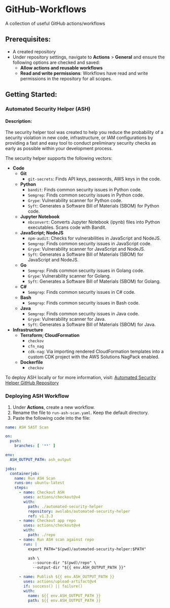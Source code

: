 # GitHub-Workflows
A collection of useful GitHub actions/workflows

## Prerequisites:
- A created repository
- Under repository settings, navigate to **Actions** > **General** and ensure the following options are checked and saved:
  - **Allow actions and reusable workflows**
  - **Read and write permissions**: Workflows have read and write permissions in the repository for all scopes.

## Getting Started:

### Automated Security Helper (ASH)

#### Description:
The security helper tool was created to help you reduce the probability of a security violation in new code, infrastructure, or IAM configurations by providing a fast and easy tool to conduct preliminary security checks as early as possible within your development process.

The security helper supports the following vectors:

- **Code**
  - **Git**
    - `git-secrets`: Finds API keys, passwords, AWS keys in the code.
  - **Python**
    - `bandit`: Finds common security issues in Python code.
    - `Semgrep`: Finds common security issues in Python code.
    - `Grype`: Vulnerability scanner for Python code.
    - `Syft`: Generates a Software Bill of Materials (SBOM) for Python code.
  - **Jupyter Notebook**
    - `nbconvert`: Converts Jupyter Notebook (ipynb) files into Python executables. Scans code with Bandit.
  - **JavaScript; NodeJS**
    - `npm-audit`: Checks for vulnerabilities in JavaScript and NodeJS.
    - `Semgrep`: Finds common security issues in JavaScript code.
    - `Grype`: Vulnerability scanner for JavaScript and NodeJS.
    - `Syft`: Generates a Software Bill of Materials (SBOM) for JavaScript and NodeJS.
  - **Go**
    - `Semgrep`: Finds common security issues in Golang code.
    - `Grype`: Vulnerability scanner for Golang.
    - `Syft`: Generates a Software Bill of Materials (SBOM) for Golang.
  - **C#**
    - `Semgrep`: Finds common security issues in C# code.
  - **Bash**
    - `Semgrep`: Finds common security issues in Bash code.
  - **Java**
    - `Semgrep`: Finds common security issues in Java code.
    - `Grype`: Vulnerability scanner for Java.
    - `Syft`: Generates a Software Bill of Materials (SBOM) for Java.
- **Infrastructure**
  - **Terraform; CloudFormation**
    - `checkov`
    - `cfn_nag`
    - `cdk-nag`: Via importing rendered CloudFormation templates into a custom CDK project with the AWS Solutions NagPack enabled.
  - **Dockerfile**
    - `checkov`

To deploy ASH locally or for more information, visit:
[Automated Security Helper GitHub Repository](https://github.com/awslabs/automated-security-helper)

### Deploying ASH Workflow
1. Under **Actions**, create a new workflow.
2. Rename the file to `run-ash-scan.yaml`. Keep the default directory.
3. Paste the following code into the file:

```yaml
name: ASH SAST Scan

on:
  push:
    branches: [ '**' ]

env:
  ASH_OUTPUT_PATH: ash_output

jobs:
  containerjob:
    name: Run ASH Scan
    runs-on: ubuntu-latest
    steps:
      - name: Checkout ASH
        uses: actions/checkout@v4
        with:
          path: ./automated-security-helper
          repository: awslabs/automated-security-helper
          ref: v1.3.3
      - name: Checkout app repo
        uses: actions/checkout@v4
        with:
          path: ./repo
      - name: Run ASH scan against repo
        run: |
          export PATH="$(pwd)/automated-security-helper:$PATH"

          ash \
            --source-dir "$(pwd)/repo" \
            --output-dir "${{ env.ASH_OUTPUT_PATH }}"

      - name: Publish ${{ env.ASH_OUTPUT_PATH }}
        uses: actions/upload-artifact@v4
        if: success() || failure()
        with:
          name: ${{ env.ASH_OUTPUT_PATH }}
          path: ${{ env.ASH_OUTPUT_PATH }}
